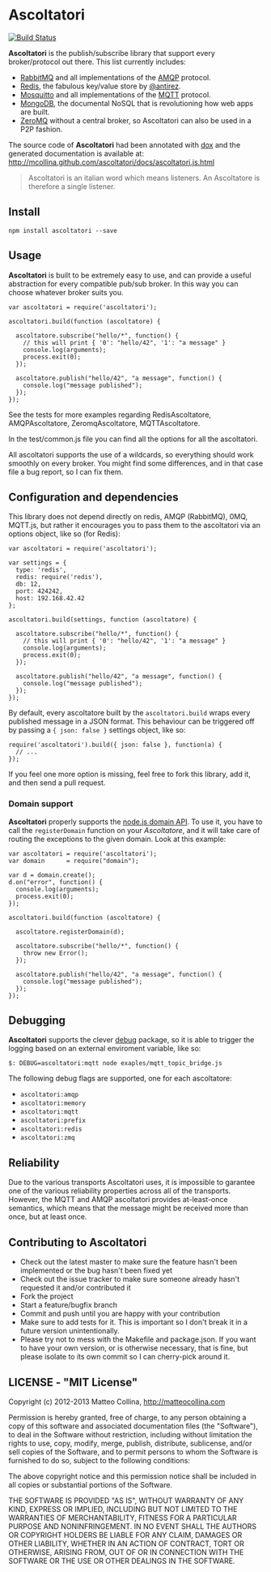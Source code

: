 Ascoltatori
===========

[![Build
Status](https://travis-ci.org/mcollina/ascoltatori.png)](https://travis-ci.org/mcollina/ascoltatori)

__Ascoltatori__ is the publish/subscribe library that support every
broker/protocol out there.
This list currently includes:

* [RabbitMQ](http://www.rabbitmq.com/) and all implementations of
  the [AMQP](http://www.amqp.org/) protocol.
* [Redis](http://redis.io/), the fabulous key/value store by
  [@antirez](https://github.com/antirez).
* [Mosquitto](http://mosquitto.org/) and all implementations of the
  [MQTT](http://mqtt.org/) protocol.
* [MongoDB](http://www.mongodb.org/), the documental NoSQL that
  is revolutioning how web apps are built.
* [ZeroMQ](http://www.zeromq.org/) without a central broker, so
  Ascoltatori can also be used in a P2P fashion.

The source code of __Ascoltatori__ had been annotated with
[dox](https://github.com/visionmedia/dox)
and the generated documentation is available at:
http://mcollina.github.com/ascoltatori/docs/ascoltatori.js.html

> Ascoltatori is an italian word which means listeners.
An Ascoltatore is therefore a single listener.

## Install

```
npm install ascoltatori --save
```

## Usage

__Ascoltatori__ is built to be extremely easy to use, and can provide a
useful abstraction for every compatible pub/sub broker.
In this way you can choose whatever broker suits you.

```
var ascoltatori = require('ascoltatori');

ascoltatori.build(function (ascoltatore) {

  ascoltatore.subscribe("hello/*", function() {
    // this will print { '0': "hello/42", '1': "a message" }
    console.log(arguments); 
    process.exit(0);
  });

  ascoltatore.publish("hello/42", "a message", function() {
    console.log("message published");
  });
});
```

See the tests for more examples regarding RedisAscoltatore,
AMQPAscoltatore, ZeromqAscoltatore, MQTTAscoltatore.

In the test/common.js file you can find all the options for
all the ascoltatori.

All ascoltatori supports the use of a wildcards, so everything
should work smoothly on every broker.
You might find some differences, and in that case file a bug
report, so I can fix them.

## Configuration and dependencies

This library does not depend directly on redis, AMQP (RabbitMQ),
0MQ, MQTT.js, but rather it encourages you to pass them to the
ascoltatori via an options object, like so (for Redis):

```
var ascoltatori = require('ascoltatori');

var settings = {
  type: 'redis',
  redis: require('redis'),
  db: 12,
  port: 424242,
  host: 192.168.42.42
};

ascoltatori.build(settings, function (ascoltatore) {

  ascoltatore.subscribe("hello/*", function() {
    // this will print { '0': "hello/42", '1': "a message" }
    console.log(arguments); 
    process.exit(0);
  });

  ascoltatore.publish("hello/42", "a message", function() {
    console.log("message published");
  });
});
```


By default, every ascoltatore built by the `ascoltatori.build`
wraps every published message in a JSON format.
This behaviour can be triggered off by passing a `{ json: false }`
settings object, like so:
```
require('ascoltatori').build({ json: false }, function(a) {
  // ...
});
```

If you feel one more option is missing, feel free to fork this library,
add it, and then send a pull request.

### Domain support

__Ascoltatori__ properly supports the [node.js domain API](http://nodejs.org/api/domain.html).
To use it, you have to call the `registerDomain` function on your
_Ascoltatore_, and it will take care of routing the exceptions to the
given domain. Look at this example:
```
var ascoltatori = require('ascoltatori');
var domain      = require("domain");

var d = domain.create();
d.on("error", function() {
  console.log(arguments); 
  process.exit(0);
});

ascoltatori.build(function (ascoltatore) {

  ascoltatore.registerDomain(d);

  ascoltatore.subscribe("hello/*", function() {
    throw new Error();
  });

  ascoltatore.publish("hello/42", "a message", function() {
    console.log("message published");
  });
});
```

## Debugging

__Ascoltatori__ supports the clever
[debug](https://github.com/visionmedia/debug) package, so it is able to
trigger the logging based on an external enviroment variable, like so:
```
$: DEBUG=ascoltatori:mqtt node exaples/mqtt_topic_bridge.js
```

The following debug flags are supported, one for each ascoltatore:
* `ascoltatori:amqp`
* `ascoltatori:memory`
* `ascoltatori:mqtt`
* `ascoltatori:prefix`
* `ascoltatori:redis`
* `ascoltatori:zmq`

## Reliability

Due to the various transports Ascoltatori uses, it is impossible to
garantee one of the various reliability properties across all of the
transports.
However, the MQTT and AMQP ascoltatori provides at-least-once semantics,
which means that the message might be received more than once, but at
least once.

## Contributing to Ascoltatori

* Check out the latest master to make sure the feature hasn't been
  implemented or the bug hasn't been fixed yet
* Check out the issue tracker to make sure someone already hasn't
  requested it and/or contributed it
* Fork the project
* Start a feature/bugfix branch
* Commit and push until you are happy with your contribution
* Make sure to add tests for it. This is important so I don't break it
  in a future version unintentionally.
* Please try not to mess with the Makefile and package.json. If you
  want to have your own version, or is otherwise necessary, that is
  fine, but please isolate to its own commit so I can cherry-pick around
  it.

## LICENSE - "MIT License"

Copyright (c) 2012-2013 Matteo Collina, http://matteocollina.com

Permission is hereby granted, free of charge, to any person
obtaining a copy of this software and associated documentation
files (the "Software"), to deal in the Software without
restriction, including without limitation the rights to use,
copy, modify, merge, publish, distribute, sublicense, and/or sell
copies of the Software, and to permit persons to whom the
Software is furnished to do so, subject to the following
conditions:

The above copyright notice and this permission notice shall be
included in all copies or substantial portions of the Software.

THE SOFTWARE IS PROVIDED "AS IS", WITHOUT WARRANTY OF ANY KIND,
EXPRESS OR IMPLIED, INCLUDING BUT NOT LIMITED TO THE WARRANTIES
OF MERCHANTABILITY, FITNESS FOR A PARTICULAR PURPOSE AND
NONINFRINGEMENT. IN NO EVENT SHALL THE AUTHORS OR COPYRIGHT
HOLDERS BE LIABLE FOR ANY CLAIM, DAMAGES OR OTHER LIABILITY,
WHETHER IN AN ACTION OF CONTRACT, TORT OR OTHERWISE, ARISING
FROM, OUT OF OR IN CONNECTION WITH THE SOFTWARE OR THE USE OR
OTHER DEALINGS IN THE SOFTWARE.
